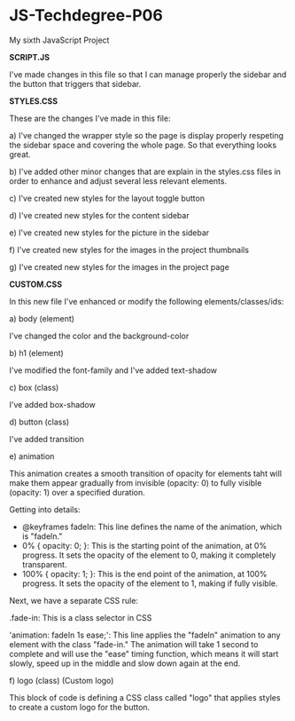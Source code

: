 # JS-Techdegree-P06
 My sixth JavaScript Project



**SCRIPT.JS**

I've made changes in this file so that I can manage properly the sidebar and the button that triggers that sidebar.




**STYLES.CSS** 

These are the changes I've made in this file:

a) I've changed the wrapper style so the page is display properly respeting the sidebar space and covering the whole page.
So that everything looks great.

b) I've added other minor changes that are explain in the styles.css files in order to enhance and adjust several less
relevant elements. 

c) I've created new styles for the layout toggle button 

d) I've created new styles for the content sidebar 

e) I've created new styles for the picture in the sidebar

f) I've created new styles for the images in the project thumbnails 

g) I've created new styles for the images in the project page




**CUSTOM.CSS** 

In this new file I've enhanced or modify the following elements/classes/ids:

a) body (element)

I've changed the color and the background-color

b) h1 (element)

I've modified the font-family and I've added text-shadow

c) box (class) 

I've added  box-shadow 

d) button (class)

I've added transition 

e) animation 

This animation creates a smooth transition of opacity for elements taht will make them appear gradually from
invisible (opacity: 0) to fully visible (opacity: 1) over a specified duration. 

Getting into details: 

- @keyframes fadeIn: This line defines the name of the animation, which is "fadeln."
- 0% { opacity: 0; }: This is the starting point of the animation, at 0% progress. It sets the opacity of the element to 0, making it completely transparent.
- 100% { opacity: 1; }: This is the end point of the animation, at 100% progress. It sets the opacity of the element to 1, making if fully visible. 


Next, we have a separate CSS rule: 

.fade-in: This is a class selector in CSS

'animation: fadeIn 1s ease;': This line applies the "fadeln" animation to any element with the class "fade-in." The animation will take 
1 second to complete and will use the "ease" timing function, which means it will start slowly, speed up in the middle and
slow down again at the end. 


f) logo (class) (Custom logo)

This block of code is defining a CSS class called "logo" that applies styles to create a custom logo for the button. 












